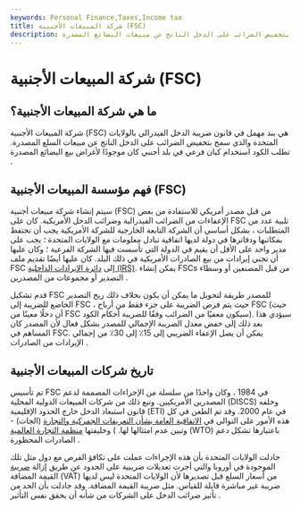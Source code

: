 ```yaml
---
keywords: Personal Finance,Taxes,Income tax
title: شركة المبيعات الأجنبية (FSC)
description: شركة المبيعات الأجنبية عبارة عن بند ضريبي أمريكي ملغى يسمح بتخفيض الضرائب على الدخل الناتج عن مبيعات البضائع المصدرة.
---
```


# شركة المبيعات الأجنبية (FSC)
## ما هي شركة المبيعات الأجنبية؟

شركة المبيعات الأجنبية (FSC) هي بند مهمل في قانون ضريبة الدخل الفيدرالي بالولايات المتحدة والذي سمح بتخفيض الضرائب على الدخل الناتج عن مبيعات السلع المصدرة. تطلب الكود استخدام كيان فرعي في بلد أجنبي كان موجودًا لأغراض بيع البضائع المصدرة .

## فهم مؤسسة المبيعات الأجنبية (FSC)

سيتم إنشاء شركة مبيعات أجنبية (FSC) من قبل مصدر أمريكي للاستفادة من بعض الإعفاءات من الضرائب الفيدرالية وضرائب الدخل الأمريكية. كان على FSC تلبية عدد من المتطلبات ، بشكل أساسي أن الشركة التابعة الخارجية للشركة الأمريكية يجب أن تحتفظ بمكاتبها ودفاترها في دولة لديها اتفاقية تبادل معلومات مع الولايات المتحدة ؛ يجب على مدير واحد على الأقل أن يقيم في الدولة التي تأسست فيها الشركة الفرعية ؛ وكان عليها أن تجني إيرادات من بيع الصادرات الأمريكية في ذلك البلد. كان عليها أيضًا تقديم ملف FSC إلى [دائرة الإيرادات الداخلية (IRS)](/irs). يمكن إنشاء FSCs من قبل المصنعين أو وسطاء التصدير أو مجموعات من المصدرين .

قدم تشكيل FSC للمصدر طريقة لتحويل ما يمكن أن يكون بخلاف ذلك ربح التصدير الخاضع للضريبة إلى FSC ، حيث يتم فرض الضريبة على جزء فقط من أرباح FSC (حيث أن دخلًا معينًا من FSC سيكون معفيًا من الضرائب وفقًا للضريبة أحكام الكود). سيؤدي هذا بعد ذلك إلى خفض معدل الضريبة الإجمالي للمصدر بشكل فعال لأن المصدر كان المساهم في FSC. يمكن أن يصل الإعفاء الضريبي إلى 15٪ إلى 30٪ من إجمالي الإيرادات من الصادرات .

## تاريخ شركات المبيعات الأجنبية

تم تأسيس FSC في 1984 ، وكان واحدًا من سلسلة من الإجراءات المصممة لدعم المصدرين الأمريكيين. وتبع ذلك من شركات المبيعات الدولية المحلية (DISCS) وخلفه قانون استبعاد الدخل خارج الحدود الإقليمية (ETI) في عام 2000. وقد تم الطعن في كل هذه الأمور على التوالي في [الاتفاقية العامة بشأن التعريفات الجمركية والتجارة](/gatt) (الجات) - وتبين عدم امتثالها لها. ) وخليفتها [منظمة التجارة العالمية](/wto) (WTO) باعتبارها تشكل دعم الصادرات المحظورة .

جادلت الولايات المتحدة بأن هذه الإجراءات عملت على تكافؤ الفرص مع دول مثل تلك الموجودة في أوروبا والتي أجرت تعديلات ضريبية على الحدود عن طريق إزالة [ضريبة](/valueaddedtax) القيمة المضافة (VAT) من أسعار السلع قبل تصديرها لأن الولايات المتحدة ليس لديها ضريبة غير مباشرة قابلة للقياس. مثل ضريبة القيمة المضافة. وقد جادلت بأن الحد من تأثير ضرائب الدخل على الشركات من شأنه أن يحقق نفس التأثير .

